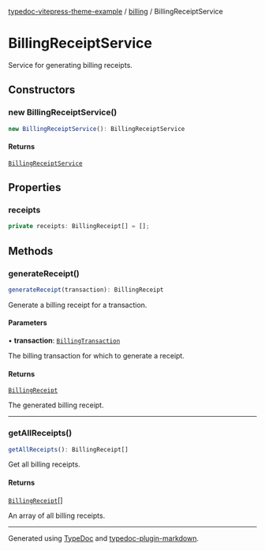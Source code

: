 [typedoc-vitepress-theme-example](../../index.md) / [billing](../index.md) / BillingReceiptService

# BillingReceiptService

Service for generating billing receipts.

## Constructors

### new BillingReceiptService()

```ts
new BillingReceiptService(): BillingReceiptService
```

#### Returns

[`BillingReceiptService`](BillingReceiptService.md)

## Properties

### receipts

```ts
private receipts: BillingReceipt[] = [];
```

## Methods

### generateReceipt()

```ts
generateReceipt(transaction): BillingReceipt
```

Generate a billing receipt for a transaction.

#### Parameters

• **transaction**: [`BillingTransaction`](../interfaces/BillingTransaction.md)

The billing transaction for which to generate a receipt.

#### Returns

[`BillingReceipt`](../interfaces/BillingReceipt.md)

The generated billing receipt.

***

### getAllReceipts()

```ts
getAllReceipts(): BillingReceipt[]
```

Get all billing receipts.

#### Returns

[`BillingReceipt`](../interfaces/BillingReceipt.md)[]

An array of all billing receipts.

***

Generated using [TypeDoc](https://typedoc.org) and [typedoc-plugin-markdown](https://typedoc-plugin-markdown.org).
